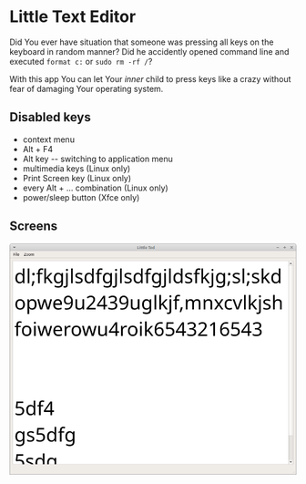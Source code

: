 # Little Text Editor

Did You ever have situation that someone was pressing all keys on the keyboard in random manner? 
Did he accidently opened command line and executed ```format c:``` or ```sudo rm -rf /```?

With this app You can let Your *inner* child to press keys like a crazy without fear of damaging Your operating system.


## Disabled keys

- context menu
- Alt + F4
- Alt key -- switching to application menu
- multimedia keys (Linux only)
- Print Screen key (Linux only)
- every Alt + ... combination (Linux only)
- power/sleep button (Xfce only)


## Screens

![Application](doc/app-screen.png "Application")
